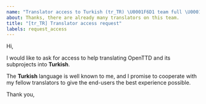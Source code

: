 ```yaml
---
name: "Translator access to Turkish (tr_TR) \U0001F6D1 team full \U0001F6D1"
about: Thanks, there are already many translators on this team.
title: "[tr_TR] Translator access request"
labels: request_access
---
```


<!-- translator: tr_TR -->
<!-- Please do not edit the header of this template. -->

Hi,

I would like to ask for access to help translating OpenTTD and its subprojects into **Turkish**.

The **Turkish** language is well known to me, and I promise to cooperate with my fellow translators to give the end-users the best experience possible.

<!-- Please do not edit the above message. Do feel free to add a personal note after this line. -->

Thank you,
